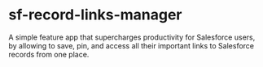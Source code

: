 # sf-record-links-manager
A simple feature app that supercharges productivity for Salesforce users, by allowing to save, pin, and access all their important links to Salesforce records from one place.
